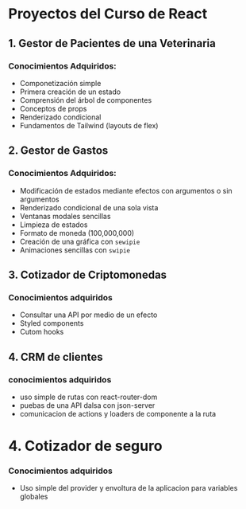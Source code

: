 # Proyectos del Curso de React

## 1. Gestor de Pacientes de una Veterinaria

### Conocimientos Adquiridos:
- Componetización simple
- Primera creación de un estado
- Comprensión del árbol de componentes
- Conceptos de props
- Renderizado condicional
- Fundamentos de Tailwind (layouts de flex)

## 2. Gestor de Gastos

### Conocimientos Adquiridos:
- Modificación de estados mediante efectos con argumentos o sin argumentos
- Renderizado condicional de una sola vista
- Ventanas modales sencillas
- Limpieza de estados
- Formato de moneda (100,000,000)
- Creación de una gráfica con `sewipie`
- Animaciones sencillas con `swipie`

## 3. Cotizador de Criptomonedas
### Conocimientos adquiridos
- Consultar una API por medio de un efecto
- Styled components
- Cutom hooks

## 4. CRM de clientes
### conocimientos adquiridos
- uso simple de rutas con react-router-dom
- puebas de una API dalsa con json-server
- comunicacion de actions y loaders de componente a la ruta

# 4. Cotizador de seguro
### Conocimientos adquiridos
- Uso simple del provider y envoltura de la aplicacion para variables globales
